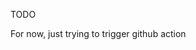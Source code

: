 TODO

For now, just trying to trigger github action

<!-- ADDING COMMENT TO TRIGGER ACTIONS WORKFLOW -->
<!-- ADDING COMMENT TO TRIGGER ACTIONS WORKFLOW -->
<!-- ADDING COMMENT TO TRIGGER ACTIONS WORKFLOW -->